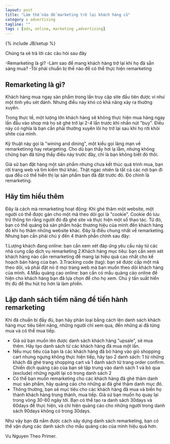 ```yaml
---
layout: post
title: "Làm thế nào để marketing trở lại khách hàng cũ"
category : advertising
tagline: ""
tags : [ads, online, marketing ,advertising]
---
```


{% include JB/setup %}

<!-- Làm thế nào để marketing trở lại khách hàng cũ? -->

Chúng ta sẽ trả lời các câu hỏi sau đây

-Remarketing là gì?
-Làm sao để mang khách hàng trở lại khi họ đã sẵn sàng mua?
-Tôi phải chuẩn bị  thế nào để có thể thực hiện remarketing 

## Remarketing là gì?

Khách hàng mua ngay sản phẩm trong lần truy cập site đầu tiên được ví như một tình yêu sét đánh. Nhưng điều này khó có khả năng xảy ra thường xuyên. 

Trong thực tế, một lượng lớn khách hàng sẽ không thực hiện mua hàng ngay lần đầu vào shop mà họ sẽ ghé trở lại 2-4 lần trươc khi nhấn nút "buy". Điều này có nghĩa là bạn cần phải thường  xuyên lôi họ trở lại sau khi họ rời khỏi shite của mình.

Kỹ thuật này gọi là "wining and dining", một kiểu gọi lãng mạn về remarketinng hay retargeting. Cho dù bạn thấy hơi lạ lẫm, nhưng không chừng bạn đã từng thấy điều này trước đây, chỉ là bạn không biết đó thôi.

Giả sử bạn đặt hàng một sản phẩm nhưng chưa kết thúc quá trình mua, bạn rời trang web và tìm kiếm thứ khác. Thật ngạc nhiên là tất cả các nơi bạn đi qua đều có thể hiển thị lại sản phẩm bạn đã đặt trước đó. Đó chính là remarketing.

## Hãy tìm hiểu thêm

Đây là cách mà remarketing hoạt động: Khi ghé thăm một website, một người có thể được gán cho một mã theo dõi gọi là "cookie". Cookie đó lưu trữ thông tin rằng người đó đã ghé site và thực hiện một số thao tác. Từ đó, bạn có thể quáng bá sản phẩm hoặc thương hiệu của mình đến khách hàng đó khi họ thăm những website khác. Đây là điều chung nhất về remarketing. Nhưng bạn cần phải chú ý đến 4 thành phần chính sau đây:

1.Lượng khách đang online: bạn cần xem xét đáp ứng yêu cầu này từ các nhà cung cấp dịch vụ remarketing
2.Khách hàng mục tiêu: bạn cần xem xét khách hàng nào cần remarketing để mang lại hiệu quả cao nhất cho kế hoạch bán hàng của bạn. 
3.Tracking code (tag): bạn sẽ được cấp một mã theo dõi, và phải đặt nó ở mọi trang web mà bạn muốn theo dõi khách hàng của mình.
4.Mẩu quảng cao online: bạn cần có mẩu quảng cáo online để hiện cho khách hàng bạn đã lựa chọn để cho họ xem. Chú ý tần suất hiển thị đủ để thu hút họ hơn là làm phiền.
 
## Lập danh sách tiềm năng để tiến hành remarketing

Khi đã chuẩn bị đầy đủ, bạn hãy phân loại bằng cách lên danh sách khách hàng mục tiêu tiềm năng, những người chỉ xem qua, đến những ai đã từng mua và có thể mua tiếp.

- Giả sử bạn muốn lên được danh sách khách hàng "upsale", sẽ mua thêm. Hãy tạo danh sách từ các khách hàng đã mua một lần. 
- Nếu mục tiêu của bạn là các khách hàng đã bỏ hàng vào giỏ shopping cart nhưng ngưng không thực hiện tiếp, hãy tạo 2 danh sách: 1 từ những khách đã ghé trang shopping cart và 1 danh sách từ trang order confirm. Chiến dịch quảng cáo của bạn sẽ tập trung vào danh sách 1 và bỏ qua (exclude) những người lại có trong danh sách 2
- Có thể bạn muốn remarketing cho các khách hàng đã ghé thăm danh mục sản phẩm, hãy quảng cáo cho những ai đã ghé thăm danh mục đó.
- Thông thường, bạn sẽ mục tiêu cho các khách hàng đã mua và biến họ thành khách hàng trung thành, mua tiếp. Giả sứ bạn muốn họ quay lại trong vòng 30-60 ngày tới.  Bạn có thể tạo ra danh sách 30days và 60days để thực hiện, và chỉ hiện quảng cáo cho những người trong danh sách 90days không có trong 30days.
 
Như vậy bạn đã nắm được cách xây dựng danh sách remarketing, bạn có thể vận dụng các danh sách cho mẩu quảng cáo của mình hiệu quả hơn.

Vu Nguyen
Theo Primer.








